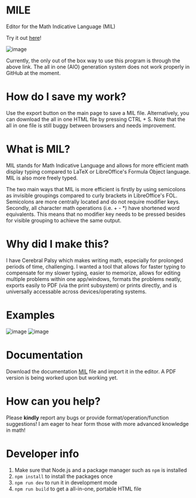 # MILE

Editor for the Math Indicative Language (MIL)

Try it out [here](https://jah-on.github.io/MILE/)!

![image](https://user-images.githubusercontent.com/58399643/211452069-96e7ad1b-0512-4878-a065-2b4a7c1adae3.png)

Currently, the only out of the box way to use this program is through the above link. The all in one (AIO) generation system does not work properly in GitHub at the moment. 

# How do I save my work?

Use the export button on the main page to save a MIL file. Alternatively, you can download the all in one HTML file by pressing CTRL + S. Note that the all in one file is still buggy between browsers and needs improvement. 

# What is MIL?

MIL stands for Math Indicative Language and allows for more efficient math display typing compared to LaTeX or LibreOffice's Formula Object language. MIL is also more freely typed.

The two main ways that MIL is more efficient is firstly by using semicolons as invisible groupings compared to curly brackets in LibreOffice's FOL. Semicolons are more centrally located and do not require modifier keys. Secondly, all character math operations (i.e. + - \*) have shortened word equivalents. This means that no modifier key needs to be pressed besides for visible grouping to achieve the same output.

# Why did I make this?

I have Cerebral Palsy which makes writing math, especially for prolonged periods of time, challenging. I wanted a tool that allows for faster typing to compensate for my slower typing, easier to memorize, allows for editing multiple problems within one app/windows, formats the problems neatly, exports easily to PDF (via the print subsystem) or prints directly, and is universally accessable across devices/operating systems.

# Examples

![image](https://user-images.githubusercontent.com/58399643/211452137-4fe79896-bcad-4342-8134-4dc66675f4fa.png)
![image](https://user-images.githubusercontent.com/58399643/211452179-2d95a7bc-b5bf-4864-b011-cff5f6f22a15.png)

# Documentation

Download the documentation [MIL](https://raw.githubusercontent.com/Jah-On/MILE/main/docs/DOCGEN.mil) file and import it in the editor.
A PDF version is being worked upon but working yet. 

# How can you help?

Please **kindly** report any bugs or provide format/operation/function suggestions! I am eager to hear form those with more advanced knowledge in math!

# Developer info

1. Make sure that Node.js and a package manager such as `npm` is installed
2. `npm install` to install the packages once
3. `npm run dev` to run it in development mode
4. `npm run build` to get a all-in-one, portable HTML file
